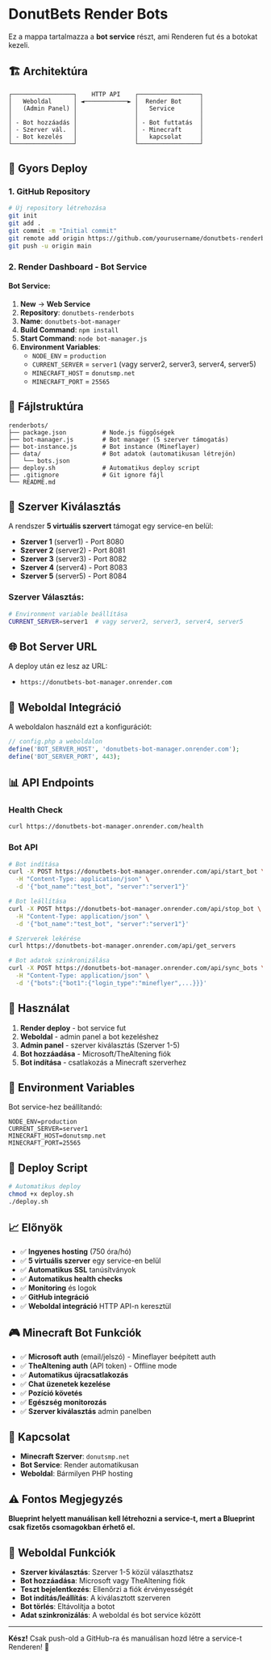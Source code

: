 # DonutBets Render Bots

Ez a mappa tartalmazza a **bot service** részt, ami Renderen fut és a botokat kezeli.

## 🏗️ **Architektúra**

```
┌─────────────────┐    HTTP API    ┌─────────────────┐
│   Weboldal      │ ◄────────────► │  Render Bot     │
│   (Admin Panel) │                │   Service       │
│                 │                │                 │
│ - Bot hozzáadás │                │ - Bot futtatás  │
│ - Szerver vál.  │                │ - Minecraft     │
│ - Bot kezelés   │                │   kapcsolat     │
└─────────────────┘                └─────────────────┘
```

## 🚀 Gyors Deploy

### **1. GitHub Repository**
```bash
# Új repository létrehozása
git init
git add .
git commit -m "Initial commit"
git remote add origin https://github.com/yourusername/donutbets-renderbots.git
git push -u origin main
```

### **2. Render Dashboard - Bot Service**

#### **Bot Service:**
1. **New** → **Web Service**
2. **Repository**: `donutbets-renderbots`
3. **Name**: `donutbets-bot-manager`
4. **Build Command**: `npm install`
5. **Start Command**: `node bot-manager.js`
6. **Environment Variables**:
   - `NODE_ENV` = `production`
   - `CURRENT_SERVER` = `server1` (vagy server2, server3, server4, server5)
   - `MINECRAFT_HOST` = `donutsmp.net`
   - `MINECRAFT_PORT` = `25565`

## 📁 Fájlstruktúra

```
renderbots/
├── package.json          # Node.js függőségek
├── bot-manager.js        # Bot manager (5 szerver támogatás)
├── bot-instance.js       # Bot instance (Mineflayer)
├── data/                 # Bot adatok (automatikusan létrejön)
│   └── bots.json
├── deploy.sh             # Automatikus deploy script
├── .gitignore            # Git ignore fájl
└── README.md
```

## 🔧 Szerver Kiválasztás

A rendszer **5 virtuális szervert** támogat egy service-en belül:

- **Szerver 1** (server1) - Port 8080
- **Szerver 2** (server2) - Port 8081  
- **Szerver 3** (server3) - Port 8082
- **Szerver 4** (server4) - Port 8083
- **Szerver 5** (server5) - Port 8084

### **Szerver Választás:**
```bash
# Environment variable beállítása
CURRENT_SERVER=server1  # vagy server2, server3, server4, server5
```

## 🌐 Bot Server URL

A deploy után ez lesz az URL:
- `https://donutbets-bot-manager.onrender.com`

## 🔗 Weboldal Integráció

A weboldalon használd ezt a konfigurációt:

```php
// config.php a weboldalon
define('BOT_SERVER_HOST', 'donutbets-bot-manager.onrender.com');
define('BOT_SERVER_PORT', 443);
```

## 📊 API Endpoints

### **Health Check**
```bash
curl https://donutbets-bot-manager.onrender.com/health
```

### **Bot API**
```bash
# Bot indítása
curl -X POST https://donutbets-bot-manager.onrender.com/api/start_bot \
  -H "Content-Type: application/json" \
  -d '{"bot_name":"test_bot", "server":"server1"}'

# Bot leállítása
curl -X POST https://donutbets-bot-manager.onrender.com/api/stop_bot \
  -H "Content-Type: application/json" \
  -d '{"bot_name":"test_bot", "server":"server1"}'

# Szerverek lekérése
curl https://donutbets-bot-manager.onrender.com/api/get_servers

# Bot adatok szinkronizálása
curl -X POST https://donutbets-bot-manager.onrender.com/api/sync_bots \
  -H "Content-Type: application/json" \
  -d '{"bots":{"bot1":{"login_type":"mineflyer",...}}}'
```

## 🎯 Használat

1. **Render deploy** - bot service fut
2. **Weboldal** - admin panel a bot kezeléshez
3. **Admin panel** - szerver kiválasztás (Szerver 1-5)
4. **Bot hozzáadása** - Microsoft/TheAltening fiók
5. **Bot indítása** - csatlakozás a Minecraft szerverhez

## 🔧 Environment Variables

Bot service-hez beállítandó:
```
NODE_ENV=production
CURRENT_SERVER=server1
MINECRAFT_HOST=donutsmp.net
MINECRAFT_PORT=25565
```

## 🚀 Deploy Script

```bash
# Automatikus deploy
chmod +x deploy.sh
./deploy.sh
```

## 📈 Előnyök

- ✅ **Ingyenes hosting** (750 óra/hó)
- ✅ **5 virtuális szerver** egy service-en belül
- ✅ **Automatikus SSL** tanúsítványok
- ✅ **Automatikus health checks**
- ✅ **Monitoring** és logok
- ✅ **GitHub integráció**
- ✅ **Weboldal integráció** HTTP API-n keresztül

## 🎮 Minecraft Bot Funkciók

- ✅ **Microsoft auth** (email/jelszó) - Mineflayer beépített auth
- ✅ **TheAltening auth** (API token) - Offline mode
- ✅ **Automatikus újracsatlakozás**
- ✅ **Chat üzenetek kezelése**
- ✅ **Pozíció követés**
- ✅ **Egészség monitorozás**
- ✅ **Szerver kiválasztás** admin panelben

## 🔗 Kapcsolat

- **Minecraft Szerver**: `donutsmp.net`
- **Bot Service**: Render automatikusan
- **Weboldal**: Bármilyen PHP hosting

## ⚠️ Fontos Megjegyzés

**Blueprint helyett manuálisan kell létrehozni a service-t, mert a Blueprint csak fizetős csomagokban érhető el.**

## 🎯 Weboldal Funkciók

- **Szerver kiválasztás**: Szerver 1-5 közül választhatsz
- **Bot hozzáadása**: Microsoft vagy TheAltening fiók
- **Teszt bejelentkezés**: Ellenőrzi a fiók érvényességét
- **Bot indítás/leállítás**: A kiválasztott szerveren
- **Bot törlés**: Eltávolítja a botot
- **Adat szinkronizálás**: A weboldal és bot service között

---

**Kész!** Csak push-old a GitHub-ra és manuálisan hozd létre a service-t Renderen! 🚀 